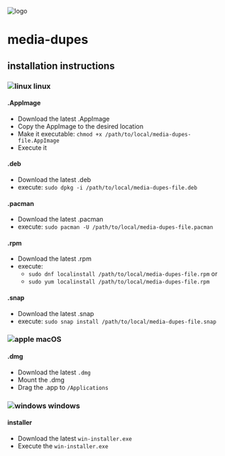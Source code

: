 ![logo](https://raw.githubusercontent.com/yafp/media-dupes/master/.github/images/logo/128x128.png)

# media-dupes

## installation instructions

### ![linux](https://raw.githubusercontent.com/yafp/media-dupes/master/.github/images/platform/linux_32x32.png) linux

#### .AppImage
* Download the latest .AppImage
* Copy the AppImage to the desired location
* Make it executable: `chmod +x /path/to/local/media-dupes-file.AppImage`
* Execute it

#### .deb
* Download the latest .deb
* execute: `sudo dpkg -i /path/to/local/media-dupes-file.deb`

#### .pacman
* Download the latest .pacman
* execute: `sudo pacman -U /path/to/local/media-dupes-file.pacman`

#### .rpm
* Download the latest .rpm
* execute:
  * `sudo dnf localinstall /path/to/local/media-dupes-file.rpm` or
  * `sudo yum localinstall /path/to/local/media-dupes-file.rpm`

#### .snap
* Download the latest .snap
* execute: `sudo snap install /path/to/local/media-dupes-file.snap`

### ![apple](https://raw.githubusercontent.com/yafp/media-dupes/master/.github/images/platform/apple_32x32.png) macOS
#### .dmg
* Download the latest `.dmg`
* Mount the .dmg
* Drag the .app to `/Applications`

### ![windows](https://raw.githubusercontent.com/yafp/media-dupes/master/.github/images/platform/windows_32x32.png) windows

#### installer
* Download the latest `win-installer.exe`
* Execute the `win-installer.exe`
